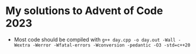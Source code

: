 # My solutions to Advent of Code 2023

- Most code should be compiled with `g++ day.cpp -o day.out -Wall -Wextra -Werror -Wfatal-errors -Wconversion -pedantic -O3 -std=c++20`
